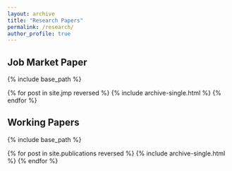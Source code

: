 ```yaml
---
layout: archive
title: "Research Papers"
permalink: /research/
author_profile: true
---
```


## Job Market Paper

{% include base_path %}

{% for post in site.jmp reversed %}
{% include archive-single.html %}
{% endfor %}

## Working Papers

{% include base_path %}

{% for post in site.publications reversed %}
{% include archive-single.html %}
{% endfor %}
